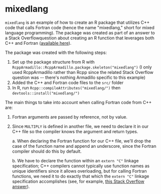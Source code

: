 # mixedlang

`mixedlang` is an example of how to create an R package that utilizes C++ code that calls Fortran code (hence the name "mixedlang," short for mixed language programming).
The package was created as part of an answer to a Stack Overflowquestion about creating an R function that leverages both C++ and Fortran ([available here](https://stackoverflow.com/questions/31396802/integrate-fortran-c-with-r/52136973#52136973)).

The package was created with the following steps:

1. Set up the package structure from R with `RcppArmadillo::RcppArmadillo.package.skeleton("mixedlang")` (I only used RcppArmadillo rather than Rcpp since the related Stack Overflow question was -- there's nothing Armadillo specific to this example)
2. Added the C++ and Fortran code files to the `src/` folder
3. In R, run `Rcpp::compileAttributes("mixedlang/")` then `devtools::install("mixedlang/")`

The main things to take into account when calling Fortran code from C++ are:

1. Fortran arguments are passed by reference, not by value.
2. Since `MULTIPLY` is defined in another file, we need to declare it in our C++ file so the compiler knows the argument and return types.

    a. When declaring the Fortran function for our C++ file, we'll drop the case of the function name and append an underscore, since the Fortran compiler should do this by default.

    b. We have to declare the function within an `extern "C"` linkage specification; C++ compilers cannot typically use function names as unique identifiers since it allows overloading, but for calling Fortran functions, we need it to do exactly that which the `extern "C"` linkage specification accomplishes (see, for example, [this Stack Overflow answer](https://stackoverflow.com/a/1041880/8386140)).
